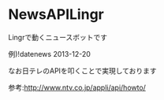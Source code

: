 NewsAPILingr
=============
Lingrで動くニュースボットです

例)!datenews 2013-12-20

なお日テレのAPIを叩くことで実現しております

参考:http://www.ntv.co.jp/appli/api/howto/
